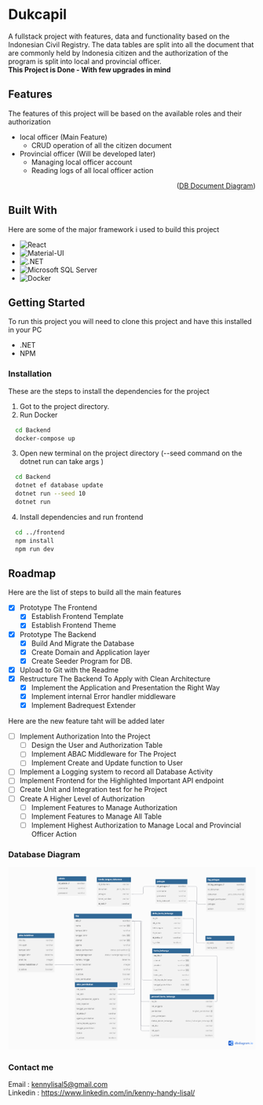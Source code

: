 # Dukcapil

A fullstack project with features, data and functionality based on the Indonesian Civil Registry. The data tables are split into all the document that are commonly held by Indonesia citizen and the authorization of the program is split into local and provincial officer.<br>
**This Project is Done - With few upgrades in mind**

## Features

The features of this project will be based on the available roles and their authorization

- local officer (Main Feature)
  - CRUD operation of all the citizen document
- Provincial officer (Will be developed later)
  - Managing local officer account
  - Reading logs of all local officer action

<p align="right">(<a href="#tabel-dokumen">DB Document Diagram</a>)</p>

## Built With

Here are some of the major framework i used to build this project

- ![React](https://img.shields.io/badge/React-%2320232a.svg?logo=react&logoColor=%2361DAFB)
- ![Material-UI](https://img.shields.io/badge/Material%20UI-007FFF?style=for-the-badge&logo=mui&logoColor=white)
- ![.NET](https://img.shields.io/badge/.NET-512BD4?logo=dotnet&logoColor=fff)
- ![Microsoft SQL Server](https://custom-icon-badges.demolab.com/badge/Microsoft%20SQL%20Server-CC2927?logo=mssqlserver-white&logoColor=white)
- ![Docker](https://img.shields.io/badge/Docker-2496ED?logo=docker&logoColor=fff)

## Getting Started

To run this project you will need to clone this project and have this installed in your PC

- .NET
- NPM

### Installation

These are the steps to install the dependencies for the project

1. Got to the project directory.
2. Run Docker

```bash
  cd Backend
  docker-compose up
```

3. Open new terminal on the project directory (--seed command on the dotnet run can take args <number>)

```bash
  cd Backend
  dotnet ef database update
  dotnet run --seed 10
  dotnet run
```

4. Install dependencies and run frontend

```bash
  cd ../frontend
  npm install
  npm run dev
```

## Roadmap

Here are the list of steps to build all the main features

- [x] Prototype The Frontend
  - [x] Establish Frontend Template
  - [x] Establish Frontend Theme
- [x] Prototype The Backend
  - [x] Build And Migrate the Database
  - [x] Create Domain and Application layer
  - [x] Create Seeder Program for DB.
- [x] Upload to Git with the Readme
- [x] Restructure The Backend To Apply with Clean Architecture
  - [x] Implement the Application and Presentation the Right Way
  - [x] Implement internal Error handler middleware
  - [x] Implement Badrequest Extender

Here are the new feature taht will be added later

- [ ] Implement Authorization Into the Project
  - [ ] Design the User and Authorization Table
  - [ ] Implement ABAC Middleware for The Project
  - [ ] Implement Create and Update function to User
- [ ] Implement a Logging system to record all Database Activity
- [ ] Implement Frontend for the Highlighted Important API endpoint
- [ ] Create Unit and Integration test for he Project
- [ ] Create A Higher Level of Authorization
  - [ ] Implement Features to Manage Authorization
  - [ ] Implement Features to Manage All Table
  - [ ] Implement Highest Authorization to Manage Local and Provincial Officer Action

<a id="tabel-dokumen"></a>

### Database Diagram

![Diagram](https://raw.githubusercontent.com/kennylisal/Dukcapil/refs/heads/master/image/db-diagram.png)

### Contact me

Email : kennylisal5@gmail.com <br>
Linkedin : https://www.linkedin.com/in/kenny-handy-lisal/
